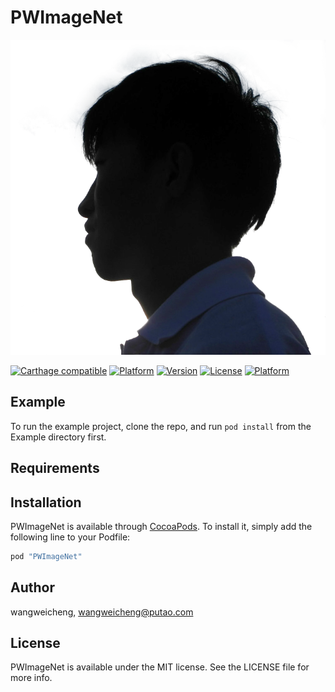 # PWImageNet

[![CI Logo](https://raw.githubusercontent.com/wangweicheng7/resource/master/logo.png)](https://github.com/wangweicheng7)

[![Carthage compatible](https://img.shields.io/badge/Carthage-compatible-4BC51D.svg?style=flat)](https://github.com/wangweicheng7/PWImageNet)
[![Platform](https://img.shields.io/cocoapods/p/PWImageNet.svg?style=flat)](https://github.com/wangweicheng7/PWImageNet)
[![Version](https://img.shields.io/cocoapods/v/PWMenuViewController.svg?style=flat)](https://github.com/wangweicheng7/PWImageNet)
[![License](https://img.shields.io/cocoapods/l/PWMenuViewController.svg?style=flat)](https://github.com/wangweicheng7/PWImageNet)
[![Platform](https://img.shields.io/cocoapods/p/PWMenuViewController.svg?style=flat)](https://github.com/wangweicheng7/PWImageNet)


## Example

To run the example project, clone the repo, and run `pod install` from the Example directory first.

## Requirements

## Installation

PWImageNet is available through [CocoaPods](http://cocoapods.org). To install
it, simply add the following line to your Podfile:

```ruby
pod "PWImageNet"
```

## Author

wangweicheng, wangweicheng@putao.com

## License

PWImageNet is available under the MIT license. See the LICENSE file for more info.
